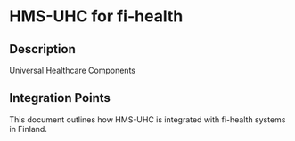 # HMS-UHC for fi-health

## Description

Universal Healthcare Components

## Integration Points

This document outlines how HMS-UHC is integrated with fi-health systems in Finland.
